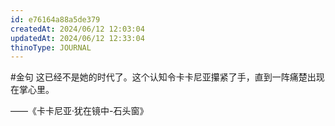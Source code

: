 ```yaml
---
id: e76164a88a5de379
createdAt: 2024/06/12 12:03:04
updatedAt: 2024/06/12 12:33:04
thinoType: JOURNAL
---
```

#金句 这已经不是她的时代了。这个认知令卡卡尼亚攥紧了手，直到一阵痛楚出现在掌心里。

——《卡卡尼亚·犹在镜中-石头窗》